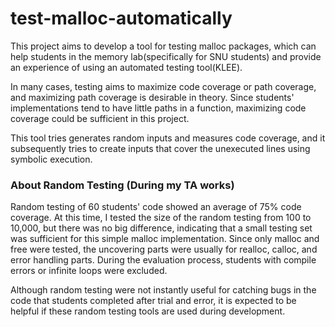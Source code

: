 # test-malloc-automatically




This project aims to develop a tool for testing malloc packages, which can help students in the memory lab(specifically for SNU students) and provide an experience of using an automated testing tool(KLEE). 

In many cases, testing aims to maximize code coverage or path coverage, and maximizing path coverage is desirable in theory. Since students' implementations tend to have little paths in a function, maximizing code coverage could be sufficient in this project. 

This tool tries  generates random inputs and measures code coverage, and it subsequently tries to create inputs that cover the unexecuted lines using symbolic execution. 






### About Random Testing (During my TA works)
Random testing of 60 students' code showed an average of 75\% code coverage. At this time, I tested the size of the random testing from 100 to 10,000, but there was no big difference, indicating that a small testing set was sufficient for this simple malloc implementation. Since only malloc and free were tested, the uncovering parts were usually for realloc, calloc, and error handling parts. During the evaluation process, students with compile errors or infinite loops were excluded. 

Although random testing were not instantly useful for catching bugs in the code that students completed after trial and error, it is expected to be helpful if these random testing tools are used during development.
